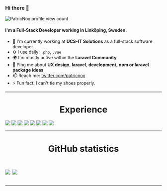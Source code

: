 ### Hi there 👋

![PatricNox profile view count](https://komarev.com/ghpvc/?username=patricnox&color=brightgreen)

#### I'm a Full-Stack Developer working in Linköping, Sweden.

- 🏢 I'm currently working at **UCS-IT Solutions** as a full-stack software developer
- ⚙️ I use daily: `.php`, `.vue` 
- 🌍 I'm mostly active within the **Laravel Community**
- 💬 Ping me about **UX design**, **laravel**, **development**, **npm or laravel package ideas**
- 📫  Reach me: [twitter.com/patricnox](https://twitter.com/patricnox)
- ⚡️  Fun fact: I can't tie my shoes properly.

---

<h1 align="center">Experience</h1>
<div>
 <img src="https://img.shields.io/badge/php%20-%23323331.svg?&style=for-the-badge&logo=php&logoColor=yellow"/>

<img src="https://img.shields.io/badge/javascript%20-%23323330.svg?&style=for-the-badge&logo=javascript&logoColor=%23F7DF1E"/>

<img src="https://img.shields.io/badge/node.js%20-%2343853D.svg?&style=for-the-badge&logo=node.js&logoColor=white"/>

<img src="https://img.shields.io/badge/typescript%20-%23007ACC.svg?&style=for-the-badge&logo=typescript&logoColor=white"/>

<img src="https://img.shields.io/badge/vue%20-%23323330.svg?&style=for-the-badge&logo=vue.js&logoColor=white" />

<img src="https://img.shields.io/badge/git%20-%23F05033.svg?&style=for-the-badge&logo=git&logoColor=white"/>

<img src="https://img.shields.io/badge/docker%20-%23007ACC.svg?&style=for-the-badge&logo=docker&logoColor=lightBlue"/>

<img src="https://img.shields.io/badge/laravel%20-%23F05033.svg?&style=for-the-badge&logo=laravel&logoColor=white"/>
</div>

---

<h1 align="center">GitHub statistics<h1>

<a href="https://github.com/patricnox">
   <img align="center" src="https://github-readme-stats.vercel.app/api/top-langs/?username=patricnox&hide=shell,lua,vim%20script,dockerfile,javascript,css&hide_border=true"/></a>
<a href="https://github.com/patricnox">
  <img align="center" src="https://github-readme-stats.vercel.app/api?username=patricnox&hide_border=true&show_icons=true&count_private=true&langs_count=10"/>
</a>

---
